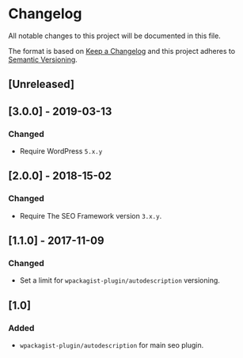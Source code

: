 # Changelog
All notable changes to this project will be documented in this file.

The format is based on [Keep a Changelog](http://keepachangelog.com/en/1.0.0/) and this project adheres to [Semantic Versioning](http://semver.org/spec/v2.0.0.html).

## [Unreleased]

## [3.0.0] - 2019-03-13

### Changed

- Require WordPress `5.x.y`

## [2.0.0] - 2018-15-02

### Changed

- Require The SEO Framework version `3.x.y`.

## [1.1.0] - 2017-11-09

### Changed

- Set a limit for `wpackagist-plugin/autodescription` versioning.

## [1.0]

### Added

- `wpackagist-plugin/autodescription` for main seo plugin.

